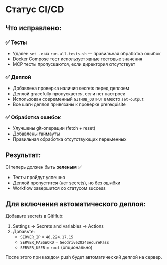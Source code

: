 # Статус CI/CD

## Что исправлено:

### ✅ Тесты
- Удален `set -e` из `run-all-tests.sh` — правильная обработка ошибок
- Docker Compose тест использует явные тестовые значения
- MCP тесты пропускаются, если директория отсутствует

### ✅ Деплой
- Добавлена проверка наличия secrets перед деплоем
- Деплой gracefully пропускается, если нет настроек
- Использован современный `GITHUB_OUTPUT` вместо `set-output`
- Все шаги деплоя привязаны к проверке prerequisite

### ✅ Обработка ошибок
- Улучшены git-операции (fetch + reset)
- Добавлены таймауты
- Правильная обработка отсутствующих переменных

## Результат:

CI теперь должен быть **зеленым** ✅

- Тесты пройдут успешно
- Деплой пропустится (нет secrets), но без ошибки
- Workflow завершится со статусом success

## Для включения автоматического деплоя:

Добавьте secrets в GitHub:
1. Settings → Secrets and variables → Actions
2. Добавьте:
   - `SERVER_IP` = `46.224.17.15`
   - `SERVER_PASSWORD` = `Geodrive2024SecurePass`
   - `SERVER_USER` = `root` (опционально)

После этого при каждом push будет автоматический деплой на сервер.


